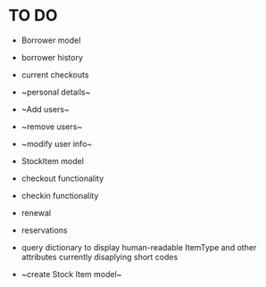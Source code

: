 # TO DO

- Borrower model 

- borrower history
- current checkouts
- ~personal details~ 
- ~Add users~
- ~remove users~
- ~modify user info~

- StockItem model 

- checkout functionality
- checkin functionality
- renewal 
- reservations 

- query dictionary to display human-readable ItemType and other attributes currently disaplying short codes 

- ~create Stock Item model~


